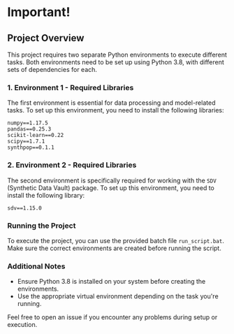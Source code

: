 
# Important!

## Project Overview
This project requires two separate Python environments to execute different tasks. Both environments need to be set up using Python 3.8, with different sets of dependencies for each.

### 1. Environment 1 - Required Libraries
The first environment is essential for data processing and model-related tasks. To set up this environment, you need to install the following libraries:

```
numpy==1.17.5
pandas==0.25.3
scikit-learn==0.22
scipy==1.7.1
synthpop==0.1.1
```

### 2. Environment 2 - Required Libraries
The second environment is specifically required for working with the `SDV` (Synthetic Data Vault) package. To set up this environment, you need to install the following library:

```
sdv==1.15.0
```

### Running the Project
To execute the project, you can use the provided batch file `run_script.bat`. Make sure the correct environments are created before running the script.

### Additional Notes
- Ensure Python 3.8 is installed on your system before creating the environments.
- Use the appropriate virtual environment depending on the task you're running.

Feel free to open an issue if you encounter any problems during setup or execution.
